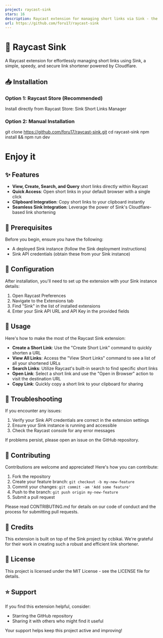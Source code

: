 ```yaml
---
project: raycast-sink
stars: 16
description: Raycast extension for managing short links via Sink - the Cloudflare-powered link shortener. Create, edit, and manage short URLs efficiently from your Mac command bar.
url: https://github.com/foru17/raycast-sink
---
```


🚀 Raycast Sink
===============

A Raycast extension for effortlessly managing short links using Sink, a simple, speedy, and secure link shortener powered by Cloudflare.

📥 Installation
---------------

### Option 1: Raycast Store (Recommended)

Install directly from Raycast Store: Sink Short Links Manager

### Option 2: Manual Installation

git clone https://github.com/foru17/raycast-sink.git
cd raycast-sink
npm install && npm run dev
# Enjoy it

✨ Features
----------

-   **View, Create, Search, and Query** short links directly within Raycast
-   **Quick Access**: Open short links in your default browser with a single click
-   **Clipboard Integration**: Copy short links to your clipboard instantly
-   **Seamless Sink Integration**: Leverage the power of Sink's Cloudflare-based link shortening

📑 Prerequisites
----------------

Before you begin, ensure you have the following:

-   A deployed Sink instance (follow the Sink deployment instructions)
-   Sink API credentials (obtain these from your Sink instance)

🚦 Configuration
----------------

After installation, you'll need to set up the extension with your Sink instance details:

1.  Open Raycast Preferences
2.  Navigate to the Extensions tab
3.  Find "Sink" in the list of installed extensions
4.  Enter your Sink API URL and API Key in the provided fields

🎯 Usage
--------

Here's how to make the most of the Raycast Sink extension:

-   **Create a Short Link**: Use the "Create Short Link" command to quickly shorten a URL
-   **View All Links**: Access the "View Short Links" command to see a list of all your shortened URLs
-   **Search Links**: Utilize Raycast's built-in search to find specific short links
-   **Open Link**: Select a short link and use the "Open in Browser" action to visit the destination URL
-   **Copy Link**: Quickly copy a short link to your clipboard for sharing

🔧 Troubleshooting
------------------

If you encounter any issues:

1.  Verify your Sink API credentials are correct in the extension settings
2.  Ensure your Sink instance is running and accessible
3.  Check the Raycast console for any error messages

If problems persist, please open an issue on the GitHub repository.

👥 Contributing
---------------

Contributions are welcome and appreciated! Here's how you can contribute:

1.  Fork the repository
2.  Create your feature branch: `git checkout -b my-new-feature`
3.  Commit your changes: `git commit -am 'Add some feature'`
4.  Push to the branch: `git push origin my-new-feature`
5.  Submit a pull request

Please read CONTRIBUTING.md for details on our code of conduct and the process for submitting pull requests.

🙏 Credits
----------

This extension is built on top of the Sink project by ccbikai. We're grateful for their work in creating such a robust and efficient link shortener.

📄 License
----------

This project is licensed under the MIT License - see the LICENSE file for details.

⭐ Support
---------

If you find this extension helpful, consider:

-   Starring the GitHub repository
-   Sharing it with others who might find it useful

Your support helps keep this project active and improving!
